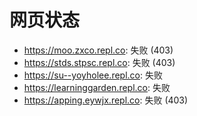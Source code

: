 # 网页状态
- https://moo.zxco.repl.co: 失败 (403)
- https://stds.stpsc.repl.co: 失败 (403)
- https://su--yoyholee.repl.co: 失败
- https://learninggarden.repl.co: 失败
- https://apping.eywjx.repl.co: 失败 (403)
